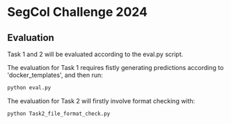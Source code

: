# SegCol Challenge 2024
## Evaluation
Task 1 and 2 will be evaluated according to the eval.py script. 

The evaluation for Task 1 requires fistly generating predictions according to 'docker_templates', and then run:

```bash
python eval.py

```

The evaluation for Task 2 will firstly involve format checking with:

```bash
python Task2_file_format_check.py
```